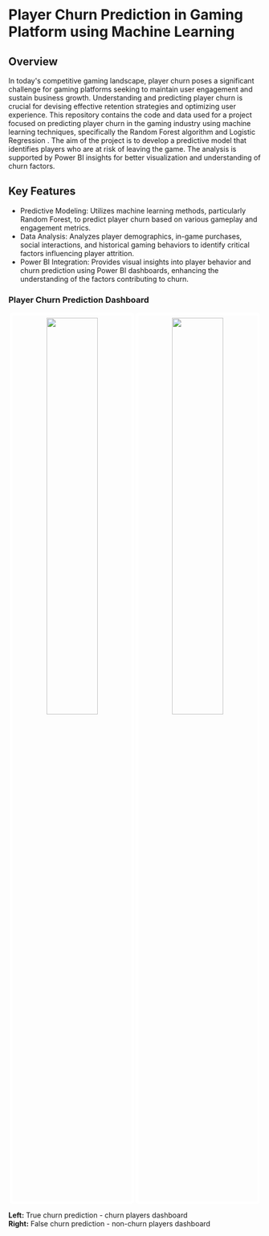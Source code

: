 # Player Churn Prediction in Gaming Platform using Machine Learning

## Overview
In today's competitive gaming landscape, player churn poses a significant challenge for gaming platforms seeking to maintain user engagement and sustain business growth. Understanding and predicting player churn is crucial for devising effective retention strategies and optimizing user experience.
This repository contains the code and data used for a project focused on predicting player churn in the gaming industry using machine learning techniques, specifically the Random Forest algorithm and Logistic Regression . The aim of the project is to develop a predictive model that identifies players who are at risk of leaving the game. The analysis is supported by Power BI insights for better visualization and understanding of churn factors.

## Key Features
- Predictive Modeling: Utilizes machine learning methods, particularly Random Forest, to predict player churn based on various gameplay and engagement metrics.
- Data Analysis: Analyzes player demographics, in-game purchases, social interactions, and historical gaming behaviors to identify critical factors influencing player attrition.
- Power BI Integration: Provides visual insights into player behavior and churn prediction using Power BI dashboards, enhancing the understanding of the factors contributing to churn.

### Player Churn Prediction Dashboard

<p align="center">
  <img src="https://github.com/user-attachments/assets/e58438a5-ef46-45b1-9609-49411a13f623" width="45%" style="border: 5px solid #fff; border-radius: 5px; padding: 5px;" />
  <img src="https://github.com/user-attachments/assets/0ffc8ca0-5578-4656-a206-62108df7f6ba" width="45%" style="border: 5px solid #fff; border-radius: 5px; padding: 5px;" />
</p>

**Left:** True churn prediction - churn players dashboard  
**Right:** False churn prediction - non-churn players dashboard
